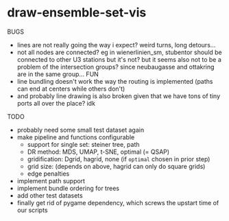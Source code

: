 # draw-ensemble-set-vis

BUGS

- lines are not really going the way i expect? weird turns, long detours...
- not all nodes are connected? eg in wienerlinien_sm, stubentor should be connected to other U3 stations but it's not? but it seems also not to be a problem of the intersection groups? since neubaugasse and ottakring are in the same group... FUN
- line bundling doesn't work the way the routing is implemented (paths can end at centers while others don't)
- and probably line drawing is also broken given that we have tons of tiny ports all over the place? idk

TODO

- probably need some small test dataset again
- make pipeline and functions configurable
  - support for single set: steiner tree, path
  - DR method: MDS, UMAP, t-SNE, optimal (= QSAP)
  - gridification: Dgrid, hagrid, none (if `optimal` chosen in prior step)
  - grid size: (depends on above, hagrid can only do square grids)
  - edge penalties
- implement path support
- implement bundle ordering for trees
- add other test datasets
- finally get rid of pygame dependency, which screws the upstart time of our scripts
